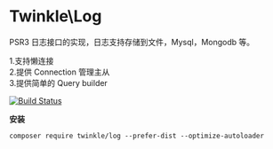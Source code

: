 # Twinkle\Log

PSR3 日志接口的实现，日志支持存储到文件，Mysql，Mongodb 等。

1.支持懒连接  
2.提供 Connection 管理主从  
3.提供简单的 Query builder  

[![Build Status](https://travis-ci.org/actors315/Log.svg?branch=master)](https://travis-ci.org/actors315/Log)

**安装**

```
composer require twinkle/log --prefer-dist --optimize-autoloader
```
